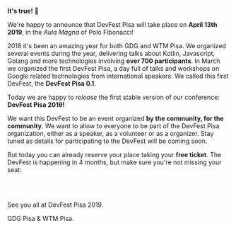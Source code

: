 **It's true!** 🎉

We're happy to announce that DevFest Pisa will take place on **April 13th 2019**, in the _Aula Magna_ of Polo Fibonacci! 

2018 it's been an amazing year for both GDG and WTM Pisa. We organized several events during the year, delivering talks about Kotlin, Javascript, Golang and more technologies involving **over 700 participants**. In March we organized the first DevFest Pisa, a day full of talks and workshops on Google related technologies from international speakers. We called this first DevFest, the **DevFest Pisa 0.1**.

Today we are happy to _release_ the first stable version of our conference: **DevFest Pisa 2019!**

We want this DevFest to be an event organized **by the community, for the community**. We want to allow to everyone to be part of the DevFest Pisa organization, either as a speaker, as a volunteer or as a organizer. Stay tuned as details for participating to the DevFest will be coming soon.

But today you can already reserve your place taking your **free ticket**. The DevFest is happening in 4 months, but make sure you're not missing your seat:

<div style="text-align: center">
<a href="https://ncorti.com" target="_blank" class="style-scope header-content" style="color: white; ">
  <paper-button class="buy-button" primary="" role="button" tabindex="0" animated="" elevation="0" aria-disabled="false">Get a ticket</paper-button>
</a>
</div>
<br/>

See you all at DevFest Pisa 2019.

GDG Pisa & WTM Pisa.